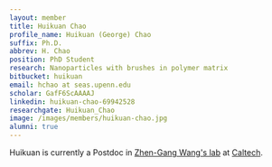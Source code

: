 ```yaml
---
layout: member
title: Huikuan Chao
profile_name: Huikuan (George) Chao
suffix: Ph.D.
abbrev: H. Chao
position: PhD Student
research: Nanoparticles with brushes in polymer matrix
bitbucket: huikuan
email: hchao at seas.upenn.edu
scholar: GafF6ScAAAAJ
linkedin: huikuan-chao-69942528
researchgate: Huikuan_Chao
image: /images/members/huikuan-chao.jpg
alumni: true
---
```


Huikuan is currently a Postdoc in [Zhen-Gang Wang's lab](http://www.che.caltech.edu/groups/zgw/) at [Caltech](http://www.cce.caltech.edu/content/chemical-engineering-0).
